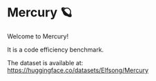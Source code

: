 # Mercury 🪐

Welcome to Mercury!

It is a code efficiency benchmark.

The dataset is available at: https://huggingface.co/datasets/Elfsong/Mercury


